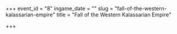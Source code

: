+++
event_id = "8"
ingame_date = ""
slug = "fall-of-the-western-kalassarian-empire"
title = "Fall of the Western Kalassarian Empire"

+++


